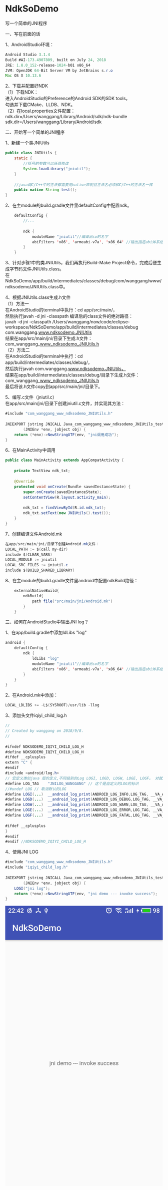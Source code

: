 # NdkSoDemo
写一个简单的JNI程序

一、写在前面的话

1、AndroidStudio环境：
```Java
Android Studio 3.1.4
Build #AI-173.4907809, built on July 24, 2018
JRE: 1.8.0_152-release-1024-b01 x86_64
JVM: OpenJDK 64-Bit Server VM by JetBrains s.r.o
Mac OS X 10.13.6
```

2、下载并配置好NDK
<br>（1）下载NDK：
<br>进入AndroidStudio的Preference的Android SDK的SDK tools，
<br>勾选并下载CMake、LLDB、NDK。
<br>（2）在local.properties文件配置：
<br>ndk.dir=/Users/wanggang/Library/Android/sdk/ndk-bundle
<br>sdk.dir=/Users/wanggang/Library/Android/sdk

二、开始写一个简单的JNI程序

1、新建一个类JNIUtils
```Java
public class JNIUtils {
    static {
        //括号的参数可以任意修改
        System.loadLibrary("jniutil");
    }

    //java调C/C++中的方法都需要用native声明且方法名必须和C/C++的方法名一样
    public native String test();
}
```

2、在主module的build.gradle文件里defaultConfig中配置ndk。
```Java
    defaultConfig {
        //...

        ndk {
            moduleName "jniutil"//编译出so的名字
            abiFilters 'x86', 'armeabi-v7a', 'x86_64' //输出指定abi体系结构下的so库。
        }
    }
```

3、针对步骤1中的类JNIUtils，我们再执行Build-Make Project命令，完成后便生成字节码文件JNIUtils.class。
<br>在NdkSoDemo/app/build/intermediates/classes/debug/com/wanggang/www/ndksodemo/JNIUtils.class中。

4、根据JNIUtils.class生成.h文件
<br>（1）方法一
<br>在AndroidStudio的terminal中执行：cd app/src/main/，
<br>然后执行javah -d jni -classpath 编译后的class文件的绝对路径：
<br>javah -d jni -classpath /Users/wanggang/now/code/eclipse-workspace/NdkSoDemo/app/build/intermediates/classes/debug com.wanggang.www.ndksodemo.JNIUtils
<br>结果在app/src/main/jni/目录下生成.h文件：
<br>com_wanggang_www_ndksodemo_JNIUtils.h
<br>（2）方法二
<br>在AndroidStudio的terminal中执行：cd app/build/intermediates/classes/debug/，
<br>然后执行javah com.wanggang.www.ndksodemo.JNIUtils，
<br>结果在app/build/intermediates/classes/debug/目录下生成.h文件：
<br>com_wanggang_www_ndksodemo_JNIUtils.h
<br>最后将该.h文件copy到app/src/main/jni/目录下。

5、编写.c文件（jniutil.c）
<br>在app/src/main/jni/目录下创建jniutil.c文件，并实现其方法：
```Java
#include "com_wanggang_www_ndksodemo_JNIUtils.h"

JNIEXPORT jstring JNICALL Java_com_wanggang_www_ndksodemo_JNIUtils_test
        (JNIEnv *env, jobject obj) {
    return (*env)->NewStringUTF(env, "jni调用成功");
}
```

6、在MainActivity中调用
```Java
public class MainActivity extends AppCompatActivity {

    private TextView ndk_txt;

    @Override
    protected void onCreate(Bundle savedInstanceState) {
        super.onCreate(savedInstanceState);
        setContentView(R.layout.activity_main);

        ndk_txt = findViewById(R.id.ndk_txt);
        ndk_txt.setText(new JNIUtils().test());
    }
}
```

7、创建编译文件Android.mk
```Java
在app/src/main/jni/目录下创建Android.mk文件：
LOCAL_PATH := $(call my-dir)
include $(CLEAR_VARS)
LOCAL_MODULE := jniutil
LOCAL_SRC_FILES := jniutil.c
include $(BUILD_SHARED_LIBRARY)
```

8、在主module的build.gradle文件里android中配置ndkBuild路径：
```Java
    externalNativeBuild{
        ndkBuild{
            path file("src/main/jni/Android.mk")
        }
    }
```

三、如何在AndroidStudio中输出JNI log？

1、在app/build.gradle中添加ldLibs "log"
```Java
android {
    defaultConfig {
        ndk {
            ldLibs "log"
            moduleName "jniutil"//编译出so的名字
            abiFilters 'x86', 'armeabi-v7a', 'x86_64' //输出指定abi体系结构下的so库。
        }
    }
}
```
2、在Android.mk中添加：
```Java
LOCAL_LDLIBS += -L$(SYSROOT)/usr/lib -llog
```
3、添加头文件iqiyi_child_log.h
```Java
//
// Created by wanggang on 2018/9/8.
//

#ifndef NDKSODEMO_IQIYI_CHILD_LOG_H
#define NDKSODEMO_IQIYI_CHILD_LOG_H
#ifdef __cplusplus
extern "C" {
#endif
#include <android/log.h>
// 宏定义类似java 层的定义,不同级别的Log LOGI, LOGD, LOGW, LOGE, LOGF。 对就Java中的 Log.i log.d
#define LOG_TAG    "JNILOG_WANGGANG" // 这个是自定义的LOG的标识
//#undef LOG // 取消默认的LOG
#define LOGI(...)  __android_log_print(ANDROID_LOG_INFO,LOG_TAG, __VA_ARGS__)
#define LOGD(...)  __android_log_print(ANDROID_LOG_DEBUG,LOG_TAG, __VA_ARGS__)
#define LOGW(...)  __android_log_print(ANDROID_LOG_WARN,LOG_TAG, __VA_ARGS__)
#define LOGE(...)  __android_log_print(ANDROID_LOG_ERROR,LOG_TAG, __VA_ARGS__)
#define LOGF(...)  __android_log_print(ANDROID_LOG_FATAL,LOG_TAG, __VA_ARGS__)

#ifdef __cplusplus
}
#endif
#endif //NDKSODEMO_IQIYI_CHILD_LOG_H
```
4、使用JNI LOG
```Java
#include "com_wanggang_www_ndksodemo_JNIUtils.h"
#include "iqiyi_child_log.h"

JNIEXPORT jstring JNICALL Java_com_wanggang_www_ndksodemo_JNIUtils_test
        (JNIEnv *env, jobject obj) {
    LOGI("jni log");
    return (*env)->NewStringUTF(env, "jni demo --- invoke success");
}
```
![image](https://github.com/ican87/NdkSoDemo/blob/master/1.jpg)

